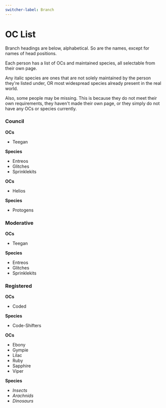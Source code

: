```yaml
---
switcher-label: Branch
---
```


# OC List

Branch headings are below, alphabetical. So are the names, except for names of head positions.

Each person has a list of OCs and maintained species, all selectable from their own page.

Any italic species are ones that are not solely maintained by the person they're listed under, OR most widespread species already present in the real world.

Also, some people may be missing. This is because they do not meet their own requirements, they haven't made their own page, or they simply do not have any OCs or species currently.

### Council
<tabs>
<tab id="C_1" title="Crazer">

**OCs**
* Teegan

**Species**
* Entreos
* Glitches
* Sprinklekits
</tab>
<tab id="C_2" title="Engineer">

**OCs**
* Helios

**Species**
* Protogens
</tab>
</tabs>

<!--### Legislative
<tabs>
<tab id="HL" title="Spookie">

**OCs**
* Teegan

**Species**
* Entreos
* Glitches
* Sprinklekits
</tab>
</tabs>-->

### Moderative
<tabs>
<tab id="HM" title="Ult">

**OCs**
* Teegan

**Species**
* Entreos
* Glitches
* Sprinklekits
</tab>
</tabs>

### Registered
<tabs>
<tab id="R_1" title="Blue">

**OCs**
* Coded

**Species**
* Code-Shifters
</tab>
<tab id="R_2" title="Recluse">

**OCs**
* Ebony
* Gympie
* Lilac
* Ruby
* Sapphire
* Viper

**Species**
* _Insects_
* _Arachnids_
* _Dinosaurs_
</tab>
</tabs>